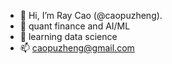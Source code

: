 - 👋 Hi, I’m Ray Cao (@caopuzheng).
- 👀 quant finance and AI/ML
- 🌱 learning data science
- 📫 caopuzheng@gmail.com

<!---
caopuzheng/caopuzheng is a ✨ special ✨ repository because its `README.md` (this file) appears on your GitHub profile.
You can click the Preview link to take a look at your changes.
--->
